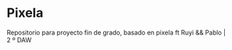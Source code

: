 # Pixela
Repositorio para proyecto fin de grado, basado en pixela ft Ruyi &amp;&amp; Pablo | 2 º DAW
